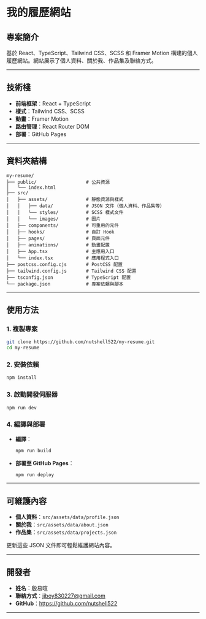 # **我的履歷網站**

## **專案簡介**

基於 React、TypeScript、Tailwind CSS、SCSS 和 Framer Motion 構建的個人履歷網站。網站展示了個人資料、關於我、作品集及聯絡方式。

---

## **技術棧**

- **前端框架**：React + TypeScript
- **樣式**：Tailwind CSS、SCSS
- **動畫**：Framer Motion
- **路由管理**：React Router DOM
- **部署**：GitHub Pages

---

## **資料夾結構**

```
my-resume/
├── public/                  # 公共資源
│   └── index.html
├── src/
│   ├── assets/              # 靜態資源與樣式
│   │   ├── data/            # JSON 文件（個人資料、作品集等）
│   │   └── styles/          # SCSS 樣式文件
│   │   └── images/          # 圖片
│   ├── components/          # 可重用的元件
│   ├── hooks/               # 自訂 Hook
│   ├── pages/               # 頁面元件
│   ├── animations/          # 動畫配置
│   ├── App.tsx              # 主應用入口
│   └── index.tsx            # 應用程式入口
├── postcss.config.cjs       # PostCSS 配置
├── tailwind.config.js       # Tailwind CSS 配置
├── tsconfig.json            # TypeScript 配置
└── package.json             # 專案依賴與腳本
```

---

## **使用方法**

### **1. 複製專案**

```bash
git clone https://github.com/nutshell522/my-resume.git
cd my-resume
```

### **2. 安裝依賴**

```bash
npm install
```

### **3. 啟動開發伺服器**

```bash
npm run dev
```

### **4. 編譯與部署**

- **編譯**：
  ```bash
  npm run build
  ```
- **部署至 GitHub Pages**：
  ```bash
  npm run deploy
  ```

---

## **可維護內容**

- **個人資料**：`src/assets/data/profile.json`
- **關於我**：`src/assets/data/about.json`
- **作品集**：`src/assets/data/projects.json`

更新這些 JSON 文件即可輕鬆維護網站內容。

---

## **開發者**

- **姓名**：殷易暄
- **聯絡方式**：jjboy830227@gmail.com
- **GitHub**：https://github.com/nutshell522

---
